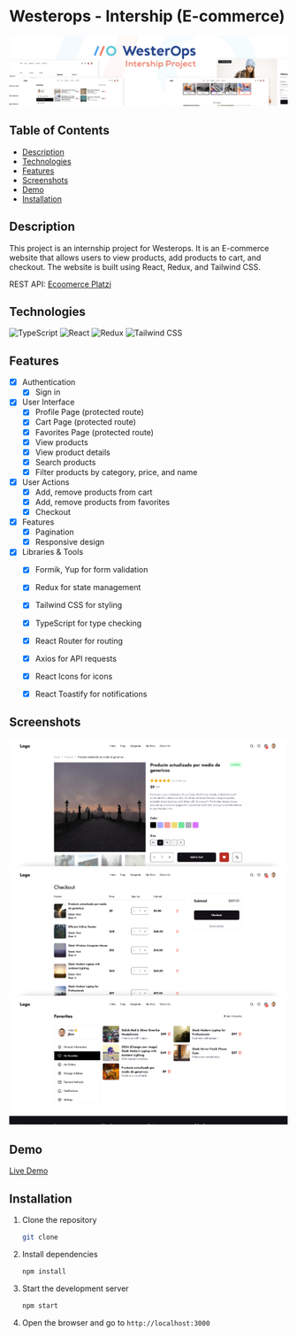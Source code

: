 # Westerops - Intership (E-commerce)

![Intership](./readme-assets/banner.png)

## Table of Contents

- [Description](#description)
- [Technologies](#technologies)
- [Features](#features)
- [Screenshots](#screenshots)
- [Demo](#demo)
- [Installation](#installation)

## Description

This project is an internship project for Westerops. It is an E-commerce website that allows users to view products, add products to cart, and checkout. The website is built using React, Redux, and Tailwind CSS.

REST API: [Ecoomerce Platzi](https://fakeapi.platzi.com/en/about/introduction/)


## Technologies

![TypeScript](https://img.shields.io/badge/-TypeScript-000?&logo=TypeScript)
![React](https://img.shields.io/badge/-React-000?&logo=React)
![Redux](https://img.shields.io/badge/-Redux-000?&logo=Redux)
![Tailwind CSS](https://img.shields.io/badge/-Tailwind%20CSS-000?&logo=Tailwind%20CSS)

## Features

- [x] Authentication
  - [x] Sign in
- [x] User Interface
  - [x] Profile Page (protected route)
  - [x] Cart Page (protected route)
  - [x] Favorites Page (protected route)
  - [x] View products
  - [x] View product details
  - [x] Search products
  - [x] Filter products by category, price, and name
- [x] User Actions
  - [x] Add, remove products from cart
  - [x] Add, remove products from favorites
  - [x] Checkout
- [x] Features
  - [x] Pagination
  - [x] Responsive design
- [x] Libraries & Tools
  - [x] Formik, Yup for form validation
  - [x] Redux for state management
  - [x] Tailwind CSS for styling
  - [x] TypeScript for type checking
  - [x] React Router for routing
  - [x] Axios for API requests
  - [x] React Icons for icons
  - [x] React Toastify for notifications


## Screenshots

![ProductDetail](./readme-assets/ss1.png)
![Cart](./readme-assets/ss2.png)
![Favorite](./readme-assets/ss3.png)

## Demo

[Live Demo](internship-eccomerce.vercel.app)

## Installation

1. Clone the repository
   ```sh
   git clone
    ```
2. Install dependencies
    ```sh
    npm install
    ```
3. Start the development server
    ```sh
    npm start
    ```
4. Open the browser and go to `http://localhost:3000`
